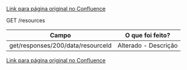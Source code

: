 [Link para página original no Confluence](https://openfinancebrasil.atlassian.net/wiki/spaces/OF/pages/154764004)

GET /resources

| **Campo** | **O que foi feito?** |
| --- | --- |
| get/responses/200/data/resourceId | Alterado - Descrição |

[Link para página original no Confluence](https://openfinancebrasil.atlassian.net/wiki/spaces/OF/pages/154764004)